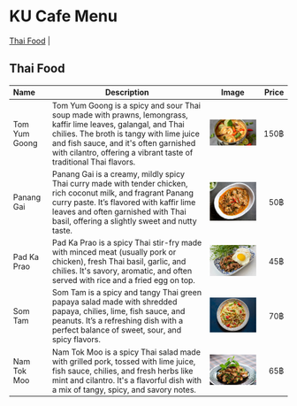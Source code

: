 # KU Cafe Menu
[Thai Food](#thai-food) |

## Thai Food

| Name          | Description                                                                                                                                                                                                                                                                | Image                                          | Price |
|:--------------|----------------------------------------------------------------------------------------------------------------------------------------------------------------------------------------------------------------------------------------------------------------------------|------------------------------------------------|------:|
| Tom Yum Goong | Tom Yum Goong is a spicy and sour Thai soup made with prawns, lemongrass, kaffir lime leaves, galangal, and Thai chilies. The broth is tangy with lime juice and fish sauce, and it's often garnished with cilantro, offering a vibrant taste of traditional Thai flavors. | <img src="images/tom_yum_goong.jpg" width=400> |  150฿ |
| Panang Gai    | Panang Gai is a creamy, mildly spicy Thai curry made with tender chicken, rich coconut milk, and fragrant Panang curry paste. It’s flavored with kaffir lime leaves and often garnished with Thai basil, offering a slightly sweet and nutty taste.                        | <img src="images/panang_gai.jpg" width=400>    |   50฿ |
| Pad Ka Prao   | Pad Ka Prao is a spicy Thai stir-fry made with minced meat (usually pork or chicken), fresh Thai basil, garlic, and chilies. It's savory, aromatic, and often served with rice and a fried egg on top.                                                                     | <img src="images/pad_ka_prao.jpg" width=400>   |   45฿ |
| Som Tam       | Som Tam is a spicy and tangy Thai green papaya salad made with shredded papaya, chilies, lime, fish sauce, and peanuts. It’s a refreshing dish with a perfect balance of sweet, sour, and spicy flavors.                                                                   | <img src="images/som_tam.jpg" width=400>       |   70฿ |
| Nam Tok Moo   | Nam Tok Moo is a spicy Thai salad made with grilled pork, tossed with lime juice, fish sauce, chilies, and fresh herbs like mint and cilantro. It's a flavorful dish with a mix of tangy, spicy, and savory notes.                                                         | <img src="images/namtok_moo.jpg" width=400>    |   65฿ |